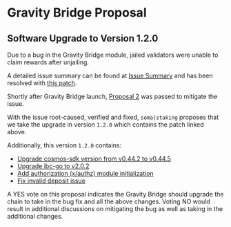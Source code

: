 # Gravity Bridge Proposal
## Software Upgrade to Version 1.2.0

Due to a bug in the Gravity Bridge module, jailed validators were unable to claim rewards after unjailing.

A detailed issue summary can be found at [Issue Summary](https://github.com/Gravity-Bridge/Gravity-Docs/blob/main/docs/updates/informational-dec-26-2021.md) and has been resolved with [this patch](https://github.com/Gravity-Bridge/Gravity-Bridge/commit/146b11fcfd8d6c4dcb541507d634839f37e0cce8).

Shortly after Gravity Bridge launch, [Proposal 2](https://commonwealth.im/gravity-bridge/proposal/cosmosproposal/2-softer-slashingjailing-bug-fix) was passed to mitigate the issue.

With the issue root-caused, verified and fixed, `soma|staking` proposes that we take the upgrade in version `1.2.0` which contains the patch linked above.

Additionally, this version `1.2.0` contains:
* [Upgrade cosmos-sdk version from v0.44.2 to v0.44.5](https://github.com/Gravity-Bridge/Gravity-Bridge/pull/5)
* [Upgrade ibc-go to v2.0.2](https://github.com/Gravity-Bridge/Gravity-Bridge/pull/6)
* [Add authorization (x/authz) module initialization](https://github.com/Gravity-Bridge/Gravity-Bridge/pull/7)
* [Fix invalid deposit issue](https://github.com/Gravity-Bridge/Gravity-Bridge/pull/10)

A YES vote on this proposal indicates the Gravity Bridge should upgrade the chain to take in the bug fix and all the above changes.  Voting NO would result in additional discussions on mitigating the bug as well as taking in the additional changes.

